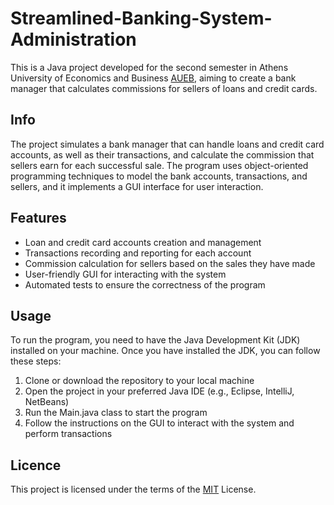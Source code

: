 # Streamlined-Banking-System-Administration
This is a Java project developed for the second semester in Athens University of Economics and Business [AUEB](https://www.aueb.gr/), aiming to create a bank manager that calculates commissions for sellers of loans and credit cards.

Info
--------------------
The project simulates a bank manager that can handle loans and credit card accounts, as well as their transactions, and calculate the commission that sellers earn for each successful sale. The program uses object-oriented programming techniques to model the bank accounts, transactions, and sellers, and it implements a GUI interface for user interaction.

Features
----------------
- Loan and credit card accounts creation and management
- Transactions recording and reporting for each account
- Commission calculation for sellers based on the sales they have made
- User-friendly GUI for interacting with the system
- Automated tests to ensure the correctness of the program

Usage
---------
To run the program, you need to have the Java Development Kit (JDK) installed on your machine. Once you have installed the JDK, you can follow these steps:

1. Clone or download the repository to your local machine
1. Open the project in your preferred Java IDE (e.g., Eclipse, IntelliJ, NetBeans)
1. Run the Main.java class to start the program
1. Follow the instructions on the GUI to interact with the system and perform transactions

Licence
---------------
This project is licensed under the terms of the [MIT](LICENSE.txt) License.
